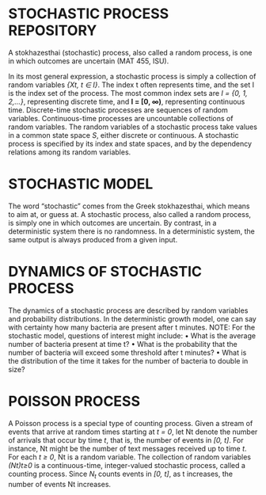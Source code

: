 # STOCHASTIC PROCESS REPOSITORY
A stokhazesthai (stochastic) process, also called a random process, is one in which outcomes are uncertain  (MAT 455, ISU). 

In its most general expression, a stochastic process is simply a collection of random variables *{Xt, t ∈ I}*. The index t often represents time, 
and the set I is the index set of the process. The most common index sets are *I = {0, 1, 2,…}*, representing discrete time, and **I = [0, ∞)**, representing
continuous time. Discrete-time stochastic processes are sequences of random variables. Continuous-time processes are uncountable collections of random variables.
The random variables of a stochastic process take values in a common state space *S*, either discrete or continuous. A stochastic process is specified by
its index and state spaces, and by the dependency relations among its random
variables.

# STOCHASTIC MODEL
The word “stochastic” comes from the Greek stokhazesthai, which means to aim at, or guess at. A stochastic process, also called a
random process, is simply one in which outcomes are uncertain. By contrast, in a deterministic system there is no randomness. In a 
deterministic system, the same output is always produced from a given input.


# DYNAMICS OF STOCHASTIC PROCESS
The dynamics of a stochastic process are described by random variables and probability distributions. In the deterministic growth model, one 
can say with certainty how many bacteria are present after t minutes.
        NOTE: 
        For the stochastic model, questions of interest might include:
        • What is the average number of bacteria present at time t?
        • What is the probability that the number of bacteria will exceed some threshold after t minutes?
        • What is the distribution of the time it takes for the number of bacteria to double in size?
        
# POISSON PROCESS
A Poisson process is a special type of counting process. Given a stream of events that arrive at random times starting at *t = 0*, let Nt denote 
the number of arrivals that occur by time *t*, that is, the number of events in *[0, t]*. For instance, Nt might be the number of text messages received 
up to time *t*. For each *t ≥ 0*, Nt is a random variable. The collection of random variables *(Nt)t≥0* is a continuous-time, integer-valued stochastic process,
called a counting process. Since *N<sub>t</sup>* counts events in *[0, t]*, as t increases, the number of events Nt increases.
